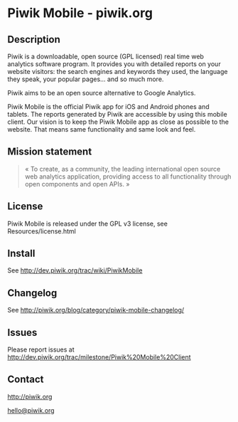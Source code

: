 # Piwik Mobile - piwik.org

## Description

Piwik is a downloadable, open source (GPL licensed) real time web analytics 
software program.  It provides you with detailed reports on your website 
visitors: the search engines and keywords they used, the language they speak,
your popular pages... and so much more. 

Piwik aims to be an open source alternative to Google Analytics.

Piwik Mobile is the official Piwik app for iOS and Android phones and tablets.
The reports generated by Piwik are accessible by using this mobile client. Our 
vision is to keep the Piwik Mobile app as close as possible to the website. 
That means same functionality and same look and feel.

## Mission statement

> « To create, as a community, the leading international open source 
>   web analytics application, providing access to all functionality 
>   through open components and open APIs. » 

## License

Piwik Mobile is released under the GPL v3 license, see Resources/license.html 

## Install

See http://dev.piwik.org/trac/wiki/PiwikMobile

## Changelog

See http://piwik.org/blog/category/piwik-mobile-changelog/

## Issues

Please report issues at http://dev.piwik.org/trac/milestone/Piwik%20Mobile%20Client

## Contact

http://piwik.org

hello@piwik.org
